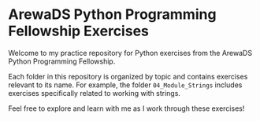# ArewaDS Python Programming Fellowship Exercises

Welcome to my practice repository for Python exercises from the ArewaDS Python Programming Fellowship.

Each folder in this repository is organized by topic and contains exercises relevant to its name. For example, the folder `04_Module_Strings` includes exercises specifically related to working with strings.

Feel free to explore and learn with me as I work through these exercises!
